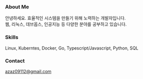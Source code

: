 ### About Me
안녕하세요. 효율적인 시스템을 만들기 위해 노력하는 개발자입니다.   
웹, 리눅스, 데브옵스, 인공지능 등 다양한 분야를 공부하고 있습니다.

### Skills
Linux, Kuberntes, Docker, Go, Typescript/Javascript, Python, SQL

### Contact
azaz09112@gmail.com
